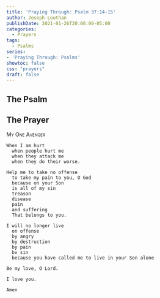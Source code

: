```yaml
---
title: 'Praying Through: Psalm 37:14-15'
author: Joseph Louthan
publishDate: 2021-01-26T20:00:00-05:00
categories:
  - Prayers
tags:
  - Psalms
series:
- 'Praying Through: Psalms'
showtoc: false
css: "prayers"
draft: false
---
```

## The Psalm



## The Prayer

<div style="font-variant: small-caps;">
My One Avenger
</div>

```text
When I am hurt
  when people hurt me
  when they attack me
  when they do their worse.

Help me to take no offense
  to take my pain to you, O God
  because on your Son
  is all of my sin
  treason
  disease
  pain
  and suffering
  That belongs to you.

I will no longer live 
  on offense
  by angry
  by destruction
  by pain
  bv sin
  because you have called me to live in your Son alone

Be my love, O Lord.

I love you.

Amen
```
